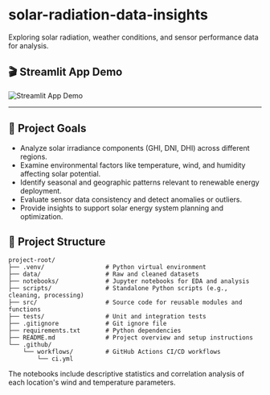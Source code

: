 # solar-radiation-data-insights
Exploring solar radiation, weather conditions, and sensor performance data for analysis.

## 🎬 Streamlit App Demo

![Streamlit App Demo](backgroundimage/dashboard.gif)

---

## 📌 Project Goals

- Analyze solar irradiance components (GHI, DNI, DHI) across different regions.
- Examine environmental factors like temperature, wind, and humidity affecting solar potential.
- Identify seasonal and geographic patterns relevant to renewable energy deployment.
- Evaluate sensor data consistency and detect anomalies or outliers.
- Provide insights to support solar energy system planning and optimization.

## 📁 Project Structure

```plaintext
project-root/
├── .venv/                 # Python virtual environment 
├── data/                  # Raw and cleaned datasets 
├── notebooks/             # Jupyter notebooks for EDA and analysis
├── scripts/               # Standalone Python scripts (e.g., cleaning, processing)
├── src/                   # Source code for reusable modules and functions
├── tests/                 # Unit and integration tests
├── .gitignore             # Git ignore file
├── requirements.txt       # Python dependencies
├── README.md              # Project overview and setup instructions
└── .github/
    └── workflows/         # GitHub Actions CI/CD workflows
        └── ci.yml
```

The notebooks include descriptive statistics and correlation analysis of each location's wind and temperature parameters.
